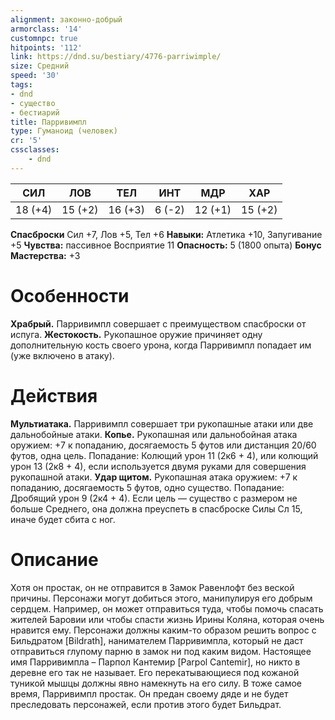 ```yaml
---
alignment: законно-добрый
armorclass: '14'
customnpc: true
hitpoints: '112'
link: https://dnd.su/bestiary/4776-parriwimple/
size: Средний
speed: '30'
tags:
- dnd
- существо
- бестиарий
title: Парривимпл
type: Гуманоид (человек)
cr: '5'
cssclasses:
    - dnd
---
```



| СИЛ | ЛОВ | ТЕЛ | ИНТ | МДР | ХАР |
|---|---|---|---|---|---|
| 18 (+4) | 15 (+2) | 16 (+3) | 6 (-2) | 12 (+1) | 15 (+2) |
**Спасброски** Сил +7, Лов +5, Тел +6
**Навыки:** Атлетика +10, Запугивание +5
**Чувства:** пассивное Восприятие 11
**Опасность:** 5 (1800 опыта)
**Бонус Мастерства:** +3


# Особенности
**Храбрый.** Парривимпл совершает с преимуществом спасброски от испуга.
**Жестокость.** Рукопашное оружие причиняет одну дополнительную кость своего урона, когда Парривимпл попадает им (уже включено в атаку).


# Действия
**Мультиатака.** Парривимпл совершает три рукопашные атаки или две дальнобойные атаки.
**Копье.** Рукопашная или дальнобойная атака оружием: +7 к попаданию, досягаемость 5 футов или дистанция 20/60 футов, одна цель. Попадание: Колющий урон 11 (2к6 + 4), или колющий урон 13 (2к8 + 4), если используется двумя руками для совершения рукопашной атаки.
**Удар щитом.** Рукопашная атака оружием: +7 к попаданию, досягаемость 5 футов, одно существо. Попадание: Дробящий урон 9 (2к4 + 4). Если цель — существо с размером не больше Среднего, она должна преуспеть в спасброске Силы Сл 15, иначе будет сбита с ног.


# Описание
Хотя он простак, он не отправится в Замок Равенлофт без веской причины. Персонажи могут добиться этого, манипулируя его добрым сердцем. Например, он может отправиться туда, чтобы помочь спасать жителей Баровии или чтобы спасти жизнь Ирины Коляна, которая очень нравится ему. Персонажи должны каким-то образом решить вопрос с Бильдратом [Bildrath], нанимателем Парривимпла, который не даст отправиться глупому парню в замок ни под каким видом. Настоящее имя Парривимпла – Парпол Кантемир [Parpol Cantemir], но никто в деревне его так не называет. Его перекатывающиеся под кожаной туникой мышцы должны явно намекнуть на его силу. В тоже самое время, Парривимпл простак. Он предан своему дяде и не будет преследовать персонажей, если против этого будет Бильдрат.